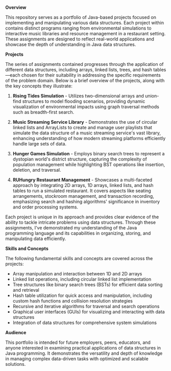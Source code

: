 **Overview**

This repository serves as a portfolio of Java-based projects focused on implementing and manipulating various data structures. Each project within contains distinct programs ranging from environmental simulations to interactive music libraries and resource management in a restaurant setting. These assignments are designed to reflect real-world applications and showcase the depth of understanding in Java data structures.

**Projects**

The series of assignments contained progresses through the application of different data structures, including arrays, linked lists, trees, and hash tables—each chosen for their suitability in addressing the specific requirements of the problem domain. Below is a brief overview of the projects, along with the key concepts they illustrate:

1. **Rising Tides Simulation** - Utilizes two-dimensional arrays and union-find structures to model flooding scenarios, providing dynamic visualization of environmental impacts using graph traversal methods such as breadth-first search.

2. **Music Streaming Service Library** - Demonstrates the use of circular linked lists and ArrayLists to create and manage user playlists that simulate the data structure of a music streaming service's vast library, enhancing understanding of how modern streaming platforms efficiently handle large sets of data.

3. **Hunger Games Simulation** - Employs binary search trees to represent a dystopian world's district structure, capturing the complexity of population management while highlighting BST operations like insertion, deletion, and traversal.

4. **RUHungry Restaurant Management** - Showcases a multi-faceted approach by integrating 2D arrays, 1D arrays, linked lists, and hash tables to run a simulated restaurant. It covers aspects like seating arrangements, stockroom management, and transaction recording, emphasizing search and hashing algorithms' significance in inventory and order processing systems.

Each project is unique in its approach and provides clear evidence of the ability to tackle intricate problems using data structures. Through these assignments, I've demonstrated my understanding of the Java programming language and its capabilities in organizing, storing, and manipulating data efficiently.

**Skills and Concepts**

The following fundamental skills and concepts are covered across the projects:

- Array manipulation and interaction between 1D and 2D arrays
- Linked list operations, including circular linked list implementation
- Tree structures like binary search trees (BSTs) for efficient data sorting and retrieval
- Hash table utilization for quick access and manipulation, including custom hash functions and collision resolution strategies
- Recursive and iterative algorithms for traversal and search operations
- Graphical user interfaces (GUIs) for visualizing and interacting with data structures
- Integration of data structures for comprehensive system simulations

**Audience**

This portfolio is intended for future employers, peers, educators, and anyone interested in examining practical applications of data structures in Java programming. It demonstrates the versatility and depth of knowledge in managing complex data-driven tasks with optimized and scalable solutions.
